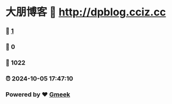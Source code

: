 # 大朋博客 :link: http://dpblog.cciz.cc 
### :page_facing_up: [1](http://dpblog.cciz.cc/tag.html) 
### :speech_balloon: 0 
### :hibiscus: 1022 
### :alarm_clock: 2024-10-05 17:47:10 
### Powered by :heart: [Gmeek](https://github.com/Meekdai/Gmeek)
